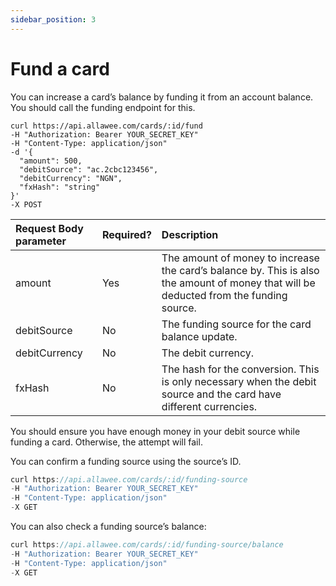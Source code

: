 ```yaml
---
sidebar_position: 3
---
```


# Fund a card

You can increase a card’s balance by funding it from an account balance. You should call the funding endpoint for this.

```
curl https://api.allawee.com/cards/:id/fund
-H "Authorization: Bearer YOUR_SECRET_KEY"
-H "Content-Type: application/json"
-d '{
  "amount": 500,
  "debitSource": "ac.2cbc123456",
  "debitCurrency": "NGN",
  "fxHash": "string"
}'
-X POST
```

| Request Body parameter | Required? | Description |
| :---- | :---- | :---- |
| amount | Yes | The amount of money to increase the card’s balance by. This is also the amount of money that will be deducted from the funding source. |
| debitSource | No | The funding source for the card balance update. |
| debitCurrency | No | The debit currency. |
| fxHash | No | The hash for the conversion. This is only necessary when the debit source and the card have different currencies. |

You should ensure you have enough money in your debit source while funding a card. Otherwise, the attempt will fail.

You can confirm a funding source using the source’s ID.

```js title="Sample Request"
curl https://api.allawee.com/cards/:id/funding-source
-H "Authorization: Bearer YOUR_SECRET_KEY"
-H "Content-Type: application/json"
-X GET
```

You can also check a funding source’s balance:

```js title="Sample Request"
curl https://api.allawee.com/cards/:id/funding-source/balance
-H "Authorization: Bearer YOUR_SECRET_KEY"
-H "Content-Type: application/json"
-X GET
```
